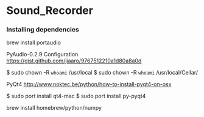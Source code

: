 # Sound_Recorder


### Installing dependencies
brew install portaudio

PyAudio-0.2.9
Configuration 
https://gist.github.com/jiaaro/9767512210a1d80a8a0d


$ sudo chown -R `whoami` /usr/local
$ sudo chown -R `whoami` /usr/local/Cellar/


PyQt4
http://www.noktec.be/python/how-to-install-pyqt4-on-osx

$ sudo port install qt4-mac
$ sudo port install py-pyqt4

brew install homebrew/python/numpy



